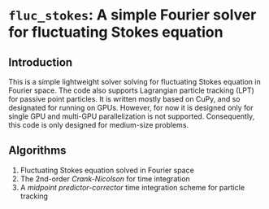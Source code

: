 # `fluc_stokes`: A simple Fourier solver for fluctuating Stokes equation 

## Introduction

This is a simple lightweight solver solving for fluctuating Stokes equation in Fourier space. The code also supports Lagrangian particle tracking (LPT) for passive point particles. It is written mostly based on CuPy, and so designated for running on GPUs. However, for now it is designed only for single GPU and multi-GPU parallelization is not supported. Consequently, this code is only designed for medium-size problems. 

## Algorithms

1. Fluctuating Stokes equation solved in Fourier space
2. The 2nd-order _Crank-Nicolson_ for time integration 
3. A _midpoint predictor-corrector_ time integration scheme for particle tracking 